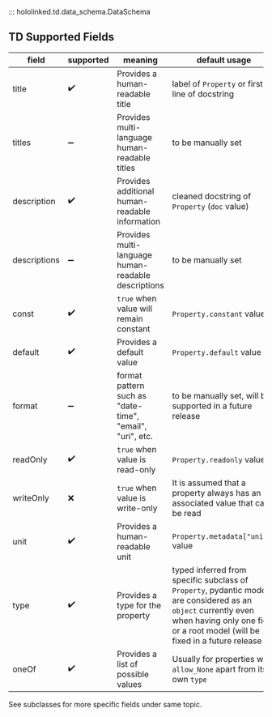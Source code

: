 
::: hololinked.td.data_schema.DataSchema

## TD Supported Fields

| field        | supported | meaning                       | default usage                  |
|--------------|-----------|-------------------------------|--------------------------------|
| title        | ✔️ | Provides a human-readable title | label of `Property` or first line of docstring |
| titles       | ➖ | Provides multi-language human-readable titles | to be manually set |
| description  | ✔️ | Provides additional human-readable information | cleaned docstring of `Property` (`doc` value) |
| descriptions | ➖ | Provides multi-language human-readable descriptions | to be manually set |
| const        | ✔️ | `true` when value will remain constant | `Property.constant` value |
| default      | ✔️ | Provides a default value | `Property.default` value |
| format      | ➖ | format pattern such as "date-time", "email", "uri", etc. | to be manually set, will be supported in a future release |
| readOnly     | ✔️ | `true` when value is read-only | `Property.readonly` value |
| writeOnly    | ❌ | `true` when value is write-only | It is assumed that a property always has an associated value that can be read |
| unit         | ✔️ | Provides a human-readable unit | `Property.metadata["unit"]` value |
| type         | ✔️ | Provides a type for the property | typed inferred from specific subclass of `Property`, pydantic models are considered as an `object` currently even when having only one field or a root model (will be fixed in a future release |
| oneOf        | ✔️ | Provides a list of possible values | Usually for properties with `allow_None` apart from its own `type` |

See subclasses for more specific fields under same topic.